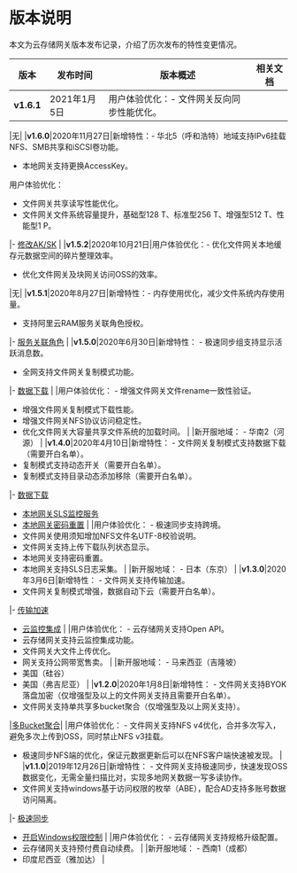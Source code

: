# 版本说明

本文为云存储网关版本发布记录，介绍了历次发布的特性变更情况。

|版本|发布时间|版本概述|相关文档|
|--|----|----|----|
|**v1.6.1**|2021年1月5日|用户体验优化：-   文件网关反向同步性能优化。

|无|
|**v1.6.0**|2020年11月27日|新增特性：-   华北5（呼和浩特）地域支持IPv6挂载NFS、SMB共享和iSCSI卷功能。
-   本地网关支持更换AccessKey。

用户体验优化：

-   文件网关共享读写性能优化。
-   文件网关文件系统容量提升，基础型128 T、标准型256 T、增强型512 T、性能型1 P。

|-   [修改AK/SK](/cn.zh-CN/本地控制台用户指南/文件网关/修改AK/SK.md) |
|**v1.5.2**|2020年10月21日|用户体验优化：-   优化文件网关本地缓存元数据空间的碎片整理效率。
-   优化文件网关及块网关访问OSS的效率。

|无|
|**v1.5.1**|2020年8月27日|新增特性：-   内存使用优化，减少文件系统内存使用量。
-   支持阿里云RAM服务关联角色授权。

|-   [服务关联角色](/cn.zh-CN/产品简介/服务关联角色.md) |
|**v1.5.0**|2020年6月30日|新增特性： -   极速同步组支持显示活跃消息数。
-   全网支持文件网关复制模式功能。

|-   [数据下载](/cn.zh-CN/云控制台用户指南/文件网关/数据下载.md) |
|用户体验优化： -   增强文件网关文件rename一致性验证。
-   增强文件网关复制模式下载性能。
-   增强文件网关NFS协议访问稳定性。
-   优化文件网关大容量共享文件系统的加载时间。 |
|新开服地域： -   华南2（河源） |
|**v1.4.0**|2020年4月10日|新增特性： -   文件网关复制模式支持数据下载（需要开白名单）。
-   复制模式支持动态开关（需要开白名单）。
-   复制模式支持目录动态添加移除（需要开白名单）。

|-   [数据下载](/cn.zh-CN/云控制台用户指南/文件网关/数据下载.md)
-   [本地网关SLS监控服务](/cn.zh-CN/本地控制台用户指南/文件网关/监控服务.md)
-   [本地网关密码重置](/cn.zh-CN/本地控制台用户指南/文件网关/部署本地文件网关控制台.md) |
|用户体验优化： -   极速同步支持跨境。
-   文件网关使用须知增加NFS文件名UTF-8校验说明。
-   文件网关支持上传下载队列状态显示。
-   本地网关支持密码重置。
-   本地网关支持SLS日志采集。 |
|新开服地域： -   日本（东京） |
|**v1.3.0**|2020年3月6日|新增特性： -   文件网关支持传输加速。
-   文件网关复制模式增强，数据自动下云（需要开白名单）。

|-   [传输加速](/cn.zh-CN/云控制台用户指南/文件网关/传输加速.md)
-   [云监控集成](/cn.zh-CN/最佳实践/功能特性/云监控集成.md) |
|用户体验优化： -   云存储网关支持Open API。
-   云存储网关支持云监控集成功能。
-   文件网关大文件上传优化。
-   网关支持公网带宽售卖。 |
|新开服地域： -   马来西亚（吉隆坡）
-   美国（硅谷）
-   美国（弗吉尼亚） |
|**v1.2.0**|2020年1月8日|新增特性： -   文件网关支持BYOK落盘加密（仅增强型及以上的文件网关支持且需要开白名单）。
-   文件网关支持单共享多bucket聚合（仅增强型及以上网关支持）。

|[多Bucket聚合](/cn.zh-CN/云控制台用户指南/文件网关/多Bucket聚合.md)|
|用户体验优化： -   文件网关支持NFS v4优化，合并多次写入，避免多次上传到OSS，同时禁止NFS v3挂载。
-   极速同步NFS端的优化，保证元数据更新后可以在NFS客户端快速被发现。 |
|**v1.1.0**|2019年12月26日|新增特性： -   文件网关支持极速同步，快速发现OSS数据变化，无需全量扫描比对，实现多地网关数据一写多读协作。
-   文件网关支持windows基于访问权限的枚举（ABE），配合AD支持多账号数据访问隔离。

|-   [极速同步](/cn.zh-CN/云控制台用户指南/文件网关/极速同步.md)
-   [开启Windows权限控制](/cn.zh-CN/云控制台用户指南/文件网关/开启Windows权限控制.md) |
|用户体验优化： -   云存储网关支持规格升级配置。
-   云存储网关支持预付费自动续费。 |
|新开服地域： -   西南1（成都）
-   印度尼西亚（雅加达） |

